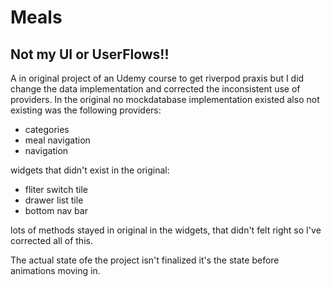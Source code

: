 # Meals

## Not my UI or UserFlows!!

A in original project of an Udemy course to get riverpod praxis but I did change the data implementation and corrected the inconsistent use of providers.
In the original no mockdatabase implementation existed also not existing was the following providers:
- categories
- meal navigation
- navigation

widgets that didn't exist in the original:
- fliter switch tile
- drawer list tile
- bottom nav bar

lots of methods stayed in original in the widgets, that didn't felt right so I've corrected all of this.

The actual state ofe the project isn't finalized it's the state before animations moving in.
